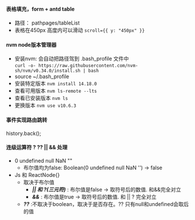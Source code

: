 #### 表格填充，form + antd table
* 路径： pathpages/tableList
* 表格在450px 高度内可以滑动 `scroll={{ y: "450px" }}`

#### nvm node版本管理器
* 安装nvm: 会自动把路径驾到 .bash_profile 文件中<br/>
 `curl -o- https://raw.githubusercontent.com/nvm-sh/nvm/v0.34.0/install.sh | bash`    
* source ~/.bash_profile
* 安装特定版本 `nvm install 14.18.0`
* 查看可用版本 `nvm ls-remote --lts`
* 查看已安装版本 `nvm ls`
* 更换版本 `nvm use v10.6.3`

#### 事件实现路由跳转
history.back();

#### 连级运算符 ? ?? || && 处理
* 0 undefined null NaN "" 
    * 布尔值均为false: Boolean(0 undefined null NaN '') -> false
* Js 和 ReactNode{}
    *  取决于布尔值
        * ***|| 和 ?(三元符)*** : 布尔值是false -> 取符号后的数值. 和&&完全对立
        * ***&&*** : 布尔值是true -> 取符号后的数值. 和 || ? 完全对立
    * ***??*** :不取决于boolean，取决于是否存在。?? 只有null和undefined会取后的值